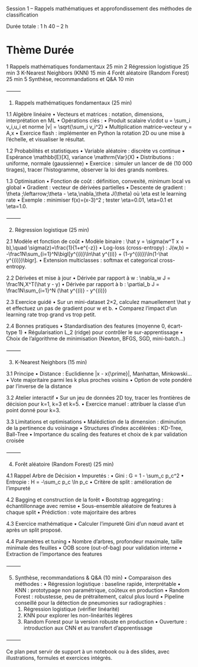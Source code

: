 Session 1 – Rappels mathématiques et approfondissement des méthodes de classification

Durée totale : 1 h 40 – 2 h

#	Thème	Durée
1	Rappels mathématiques fondamentaux	25 min
2	Régression logistique	25 min
3	K-Nearest Neighbors (KNN)	15 min
4	Forêt aléatoire (Random Forest)	25 min
5	Synthèse, recommandations et Q&A	10 min



⸻

1. Rappels mathématiques fondamentaux (25 min)

1.1 Algèbre linéaire
	•	Vecteurs et matrices : notation, dimensions, interprétation en ML
	•	Opérations clés :
	•	Produit scalaire v\cdot u = \sum_i v_i\,u_i et norme \|v\| = \sqrt{\sum_i v_i^2}
	•	Multiplication matrice–vecteur y = A\,x
	•	Exercice flash : implémenter en Python la rotation 2D ou une mise à l’échelle, et visualiser le résultat.

1.2 Probabilités et statistiques
	•	Variable aléatoire : discrète vs continue
	•	Espérance \mathbb{E}[X], variance \mathrm{Var}(X)
	•	Distributions : uniforme, normale (gaussienne)
	•	Exercice : simuler un lancer de dé (10 000 tirages), tracer l’histogramme, observer la loi des grands nombres.

1.3 Optimisation
	•	Fonction de coût : définition, convexité, minimum local vs global
	•	Gradient : vecteur de dérivées partielles
	•	Descente de gradient :
\theta \;\leftarrow\;\theta - \eta\,\nabla_\theta J(\theta)
où \eta est le learning rate
	•	Exemple : minimiser f(x)=(x-3)^2 ; tester \eta=0.01, \eta=0.1 et \eta=1.0.

⸻

2. Régression logistique (25 min)

2.1 Modèle et fonction de coût
	•	Modèle binaire :
\hat y = \sigma(w^T x + b),\quad
\sigma(z)=\frac{1}{1+e^{-z}}
	•	Log-loss (cross-entropy) :
J(w,b) = -\frac1N\sum_{i=1}^N\bigl[y^{(i)}\ln\hat y^{(i)} + (1-y^{(i)})\ln(1-\hat y^{(i)})\bigr].
	•	Extension multiclasses : softmax et categorical cross-entropy.

2.2 Dérivées et mise à jour
	•	Dérivée par rapport à w :
\nabla_w J = \frac1N\,X^T(\hat y - y)
	•	Dérivée par rapport à b :
\partial_b J = \frac1N\sum_{i=1}^N (\hat y^{(i)} - y^{(i)})

2.3 Exercice guidé
	•	Sur un mini-dataset 2×2, calculez manuellement \hat y et effectuez un pas de gradient pour w et b.
	•	Comparez l’impact d’un learning rate trop grand vs trop petit.

2.4 Bonnes pratiques
	•	Standardisation des features (moyenne 0, écart-type 1)
	•	Régularisation L_2 (ridge) pour contrôler le sur-apprentissage
	•	Choix de l’algorithme de minimisation (Newton, BFGS, SGD, mini-batch…)

⸻

3. K-Nearest Neighbors (15 min)

3.1 Principe
	•	Distance : Euclidienne \|x - x{\prime}\|, Manhattan, Minkowski…
	•	Vote majoritaire parmi les k plus proches voisins
	•	Option de vote pondéré par l’inverse de la distance

3.2 Atelier interactif
	•	Sur un jeu de données 2D toy, tracer les frontières de décision pour k=1, k=3 et k=5.
	•	Exercice manuel : attribuer la classe d’un point donné pour k=3.

3.3 Limitations et optimisations
	•	Malédiction de la dimension : diminution de la pertinence du voisinage
	•	Structures d’index accélérées : KD-Tree, Ball-Tree
	•	Importance du scaling des features et choix de k par validation croisée

⸻

4. Forêt aléatoire (Random Forest) (25 min)

4.1 Rappel Arbre de Décision
	•	Impuretés :
	•	Gini : G = 1 - \sum_c p_c^2
	•	Entropie : H = -\sum_c p_c \ln p_c
	•	Critère de split : amélioration de l’impureté

4.2 Bagging et construction de la forêt
	•	Bootstrap aggregating : échantillonnage avec remise
	•	Sous-ensemble aléatoire de features à chaque split
	•	Prédiction : vote majoritaire des arbres

4.3 Exercice mathématique
	•	Calculer l’impureté Gini d’un nœud avant et après un split proposé.

4.4 Paramètres et tuning
	•	Nombre d’arbres, profondeur maximale, taille minimale des feuilles
	•	OOB score (out-of-bag) pour validation interne
	•	Extraction de l’importance des features

⸻

5. Synthèse, recommandations & Q&A (10 min)
	•	Comparaison des méthodes :
	•	Régression logistique : baseline rapide, interprétable
	•	KNN : prototypage non paramétrique, coûteux en production
	•	Random Forest : robustesse, peu de prétraitement, calcul plus lourd
	•	Pipeline conseillé pour la détection de pneumonies sur radiographies :
	1.	Régression logistique (vérifier linéarité)
	2.	KNN pour explorer les non-linéarités légères
	3.	Random Forest pour la version robuste en production
	•	Ouverture : introduction aux CNN et au transfert d’apprentissage

⸻

Ce plan peut servir de support à un notebook ou à des slides, avec illustrations, formules et exercices intégrés.